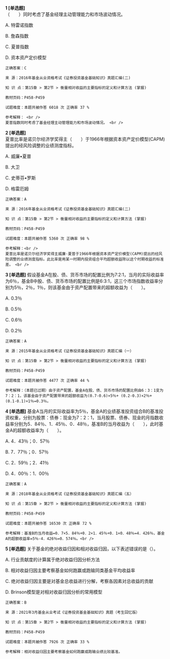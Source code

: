 **1 [单选题]**  <br />
（　　）同时考虑了基金经理主动管理能力和市场波动情况。 

A. 特雷诺指数

B. 詹森指数

C. 夏普指数

D. 资本资产定价模型 

```
正确答案：C

来 源：2016年基金从业资格考试《证券投资基金基础知识》真题汇编(二)

知 识 点：第15章 > 第2节 > 衡量相对收益的主要指标的定义和计算方法 (掌握)

教材页码：P458-P459

试题难度：本题共被作答 6018 次 正确率 37 %

参考解释： <br />
夏普指数同时考虑了基金经理主动管理能力和市场波动情况。 <br />

```


**2 [单选题]**  <br />
夏普比率是诺贝尔经济学奖得主（　　）于1966年根据资本资产定价模型(CAPM)提出的经风险调整的业绩测度指标。 

A. 威廉•夏普

B. 大卫

C. 史蒂芬•罗斯

D. 格雷厄姆 

```
正确答案：A

来 源：2016年基金从业资格考试《证券投资基金基础知识》真题汇编(二)

知 识 点：第15章 > 第2节 > 衡量相对收益的主要指标的定义和计算方法 (掌握)

教材页码：P458-P459

试题难度：本题共被作答 5360 次 正确率 98 %

参考解释：<br />
夏普比率是诺贝尔经济学奖得主威廉·夏普于1966年根据资本资产定价模型(CAPM)提出的经风险调整的业绩测度指标。此比率是用某一时期内投资组合平均超额收益除以这个时期收益的标准差。 <br />
```


**3 [单选题]** 假设基金A在股、债、货币市场的配置比例为7:2:1，当月的实际收益率为6％，基金B中股、债、货币市场的配置比例是6:3:1，这三个市场指数收益率分别为5％，2％，1％，则该基金由于资产配置带来的超额收益为（&emsp;&emsp;）。

A. 0.3％

B. 0.5％

C. 0.6％

D. 0.2％

```
正确答案：A

来 源：2015年基金从业资格考试《证券投资基金基础知识》真题汇编（一）

知 识 点：第15章 > 第2节 > 衡量相对收益的主要指标的定义和计算方法 (掌握)

教材页码：P458-P459

试题难度：本题共被作答 4477 次 正确率 44 %

参考解释：（本题已过期）由于资产配置，基金A在股、债、货币市场的配置比例由6：3：1变为7：2：1，该基金由于资产配置带来的超额收益为(0.7-0.6)×5％+ (0.2-0.3)×2％+ (0.1-0.1)×1％=0.3％。
```


**4 [单选题]** 基金A当月的实际收益率为5％，基金A的业绩基准投资组合B的基准投资权重，分别为股票：债券：现金为7：2：1，当月股票、债券、现金的月指数收益率分别为5．84％、1．45％、0．48％，基准B的当月收益为（&emsp;&emsp;），此时基金A的超额收益率为（&emsp;&emsp;）。

A. 4．43％；0．57％

B. 7．77％；0．57％

C. 2．59％；2．41％

D. 4．00％：1．00％

```
正确答案：A

来 源：2018年基金从业资格考试《证券投资基金基础知识》真题汇编（五）

知 识 点：第15章 > 第2节 > 衡量相对收益的主要指标的定义和计算方法 (掌握)

教材页码：P458-P459

试题难度：本题共被作答 16530 次 正确率 72 %

参考解释：基准B的当月收益=0．7×5．84％+0．2×1．45％+0．1×0．48％=4．426％，基金A的超额收益率=5％-4．426％=0．574％。<br />
```


**5 [单选题]** 关于基金的绝对收益归因和相对收益归因，以下表述错误的是（）。

A. 行业贡献度的计算属于绝对收益归因分析方法

B. 相对收益归因主要考察基金如何跑赢或跑输同类基金平均收益率

C. 绝对收益归因主要是对基金总收益进行分解，考察各因素对总收益的贡献

D. Brinson模型是对相对收益归因分析的常用模型

```
正确答案：B

来 源：2021年3月基金从业考试《证券投资基金基础知识》真题（考生回忆版）

知 识 点：第15章 > 第2节 > 衡量相对收益的主要指标的定义和计算方法 (掌握)

教材页码：P458-P459

试题难度：本题共被作答 7926 次 正确率 33 %

参考解释：相对收益归因主要考察基金如何跑赢或跑输业绩比较基准。
```

